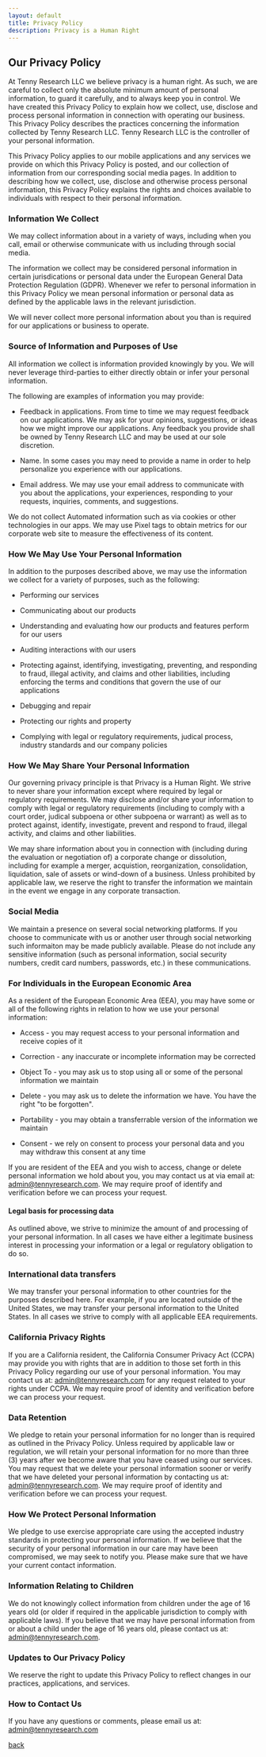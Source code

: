 ```yaml
---
layout: default
title: Privacy Policy
description: Privacy is a Human Right
---
```


## Our Privacy Policy

At Tenny Research LLC we believe privacy is a human right. As such, we are careful to collect only the absolute minimum amount of personal information, to guard it carefully, and to always keep you in control. We have created this Privacy Policy to explain how we collect, use, disclose and process personal information in connection with operating our business. This Privacy Policy describes the practices concerning the information collected by Tenny Research LLC.  Tenny Research LLC is the controller of your personal information.

This Privacy Policy applies to our mobile applications and any services we provide on which this Privacy Policy is posted, and our collection of information from our corresponding social media pages. In addition to describing how we collect, use, disclose and otherwise process personal information, this Privacy Policy explains the rights and choices available to individuals with respect to their personal information.

### Information We Collect
We may collect information about in a variety of ways, including when you call, email or otherwise communicate with us including through social media.

The information we collect may be considered personal information in certain jurisdications or personal data under the European General Data Protection Regulation (GDPR). Whenever we refer to personal information in this Privacy Policy we mean personal information or personal data as defined by the applicable laws in the relevant jurisdiction.

We will never collect more personal information about you than is required for our applications or business to operate.

### Source of Information and Purposes of Use
All information we collect is information provided knowingly by you.  We will never leverage third-parties to either directly obtain or infer your personal information.  

The following are examples of information you may provide:
* Feedback in applications. From time to time we may request feedback on our applications.  We may ask for your opinions, suggestions, or ideas how we might improve our applications.  Any feedback you provide shall be owned by Tenny Research LLC and may be used at our sole discretion.

* Name. In some cases you may need to provide a name in order to help personalize you experience with our applications.

* Email address. We may use your email address to communicate with you about the applications, your experiences, responding to your requests, inquiries, comments, and suggestions.

We do not collect Automated information such as via cookies or other technologies in our apps. We may use Pixel tags to obtain metrics for our corporate web site to measure the effectiveness of its content.

### How We May Use Your Personal Information
In addition to the purposes described above, we may use the information we collect for a variety of purposes, such as the following:

* Performing our services

* Communicating about our products

* Understanding and evaluating how our products and features perform for our users

* Auditing interactions with our users

* Protecting against, identifying, investigating, preventing, and responding to fraud, illegal activity, and claims and other liabilities, including enforcing the terms and conditions that govern the use of our applications

* Debugging and repair

* Protecting our rights and property

* Complying with legal or regulatory requirements, judical process, industry standards and our company policies


### How We May Share Your Personal Information
Our governing privacy principle is that Privacy is a Human Right.  We strive to never share your information except where required by legal or regulatory requirements.  We may disclose and/or share your information to comply with legal or regulatory requirements (including to comply with a court order, judical subpoena or other subpoena or warrant) as well as to protect against, identify, investigate, prevent and respond to fraud, illegal activity, and claims and other liabilities.

We may share information about you in connection with (including during the evaluation or negotiation of) a corporate change or dissolution, including for example a merger, acquistion, reorganization, consolidation, liquidation, sale of assets or wind-down of a business. Unless prohibited by applicable law, we reserve the right to transfer the information we maintain in the event we engage in any corporate transaction.

### Social Media
We maintain a presence on several social networking platforms. If you choose to communicate with us or another user through social networking such informaiton may be made publicly available. Please do not include any sensitive information (such as personal information, social security numbers, credit card numbers, passwords, etc.) in these communications.

### For Individuals in the European Economic Area
As a resident of the European Economic Area (EEA), you may have some or all of the following rights in relation to how we use your personal information:

* Access - you may request access to your personal information and receive copies of it

* Correction - any inaccurate or incomplete information may be corrected

* Object To - you may ask us to stop using all or some of the personal information we maintain

* Delete - you may ask us to delete the information we have. You have the right "to be forgotten".

* Portability - you may obtain a transferrable version of the information we maintain

* Consent - we rely on consent to process your personal data and you may withdraw this consent at any time

If you are resident of the EEA and you wish to access, change or delete personal information we hold about you, you may contact us at via email at: admin@tennyresearch.com.  We may require proof of identify and verification before we can process your request.

#### Legal basis for processing data
As outlined above, we strive to minimize the amount of and processing of your personal information. In all cases we have either a legitimate business interest in processing your information or a legal or regulatory obligation to do so. 

### International data transfers
We may transfer your personal information to other countries for the purposes described here. For example, if you are located outside of the United States, we may transfer your personal information to the United States. In all cases we strive to comply with all applicable EEA requirements.

### California Privacy Rights
If you are a California resident, the California Consumer Privacy Act (CCPA) may provide you with rights that are in addition to those set forth in this Privacy Policy regarding our use of your personal information.  You may contact us at: admin@tennyresearch.com for any request related to your rights under CCPA. We may require proof of identity and verification before we can process your request.

### Data Retention
We pledge to retain your personal information for no longer than is required as outlined in the Privacy Policy.  Unless required by applicable law or regulation, we will retain your personal information for no more than three (3) years after we become aware that you have ceased using our services.  You may request that we delete your personal information sooner or verify that we have deleted your personal information by contacting us at: admin@tennyresearch.com. We may require proof of identity and verification before we can process your request.

### How We Protect Personal Information
We pledge to use exercise appropriate care using the accepted industry standards in protecting your personal information.  If we believe that the security of your personal information in our care may have been compromised, we may seek to notify you. Please make sure that we have your current contact information.

### Information Relating to Children
We do not knowingly collect information from children under the age of 16 years old (or older if required in the applicable jurisdiction to comply with applicable laws). If you believe that we may have personal information from or about a child under the age of 16 years old, please contact us at: admin@tennyresearch.com.

### Updates to Our Privacy Policy
We reserve the right to update this Privacy Policy to reflect changes in our practices, applications, and services.

### How to Contact Us
If you have any questions or comments, please email us at: admin@tennyresearch.com


[back](./)
